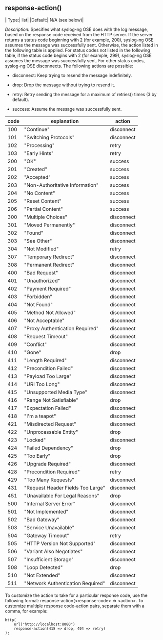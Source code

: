## response-action()

|  Type:|      list|
  |Default:|   N/A (see below)|

*Description:* Specifies what syslog-ng OSE does with the log message,
based on the response code received from the HTTP server. If the server
returns a status code beginning with 2 (for example, 200), syslog-ng OSE
assumes the message was successfully sent. Otherwise, the action listed
in the following table is applied. For status codes not listed in the
following table, if the status code begins with 2 (for example, 299),
syslog-ng OSE assumes the message was successfully sent. For other
status codes, syslog-ng OSE disconnects. The following actions are
possible:

- disconnect: Keep trying to resend the message indefinitely.

- drop: Drop the message without trying to resend it.

- retry: Retry sending the message for a maximum of retries() times (3
    by default).

- success: Assume the message was successfully sent.

| code | explanation                       | action     |
|------|-----------------------------------|------------|
|  100 | "Continue"                        | disconnect |
|  101 | "Switching Protocols"             | disconnect |
|  102 | "Processing"                      | retry      |
|  103 | "Early Hints"                     | retry      |
|  200 | "OK"                              | success    |
|  201 | "Created"                         | success    |
|  202 | "Accepted"                        | success    |
|  203 | "Non-Authoritative Information"   | success    |
|  204 | "No Content"                      | success    |
|  205 | "Reset Content"                   | success    |
|  206 | "Partial Content"                 | success    |
|  300 | "Multiple Choices"                | disconnect |
|  301 | "Moved Permanently"               | disconnect |
|  302 | "Found"                           | disconnect |
|  303 | "See Other"                       | disconnect |
|  304 | "Not Modified"                    | retry      |
|  307 | "Temporary Redirect"              | disconnect |
|  308 | "Permanent Redirect"              | disconnect |
|  400 | "Bad Request"                     | disconnect |
|  401 | "Unauthorized"                    | disconnect |
|  402 | "Payment Required"                | disconnect |
|  403 | "Forbidden"                       | disconnect |
|  404 | "Not Found"                       | disconnect |
|  405 | "Method Not Allowed"              | disconnect |
|  406 | "Not Acceptable"                  | disconnect |
|  407 | "Proxy Authentication Required"   | disconnect |
|  408 | "Request Timeout"                 | disconnect |
|  409 | "Conflict"                        | disconnect |
|  410 | "Gone"                            | drop       |
|  411 | "Length Required"                 | disconnect |
|  412 | "Precondition Failed"             | disconnect |
|  413 | "Payload Too Large"               | disconnect |
|  414 | "URI Too Long"                    | disconnect |
|  415 | "Unsupported Media Type"          | disconnect |
|  416 | "Range Not Satisfiable"           | drop       |
|  417 | "Expectation Failed"              | disconnect |
|  418 | "I'm a teapot"                    | disconnect |
|  421 | "Misdirected Request"             | disconnect |
|  422 | "Unprocessable Entity"            | drop       |
|  423 | "Locked"                          | disconnect |
|  424 | "Failed Dependency"               | drop       |
|  425 | "Too Early"                       | drop       |
|  426 | "Upgrade Required"                | disconnect |
|  428 | "Precondition Required"           | retry      |
|  429 | "Too Many Requests"               | disconnect |
|  431 | "Request Header Fields Too Large" | disconnect |
|  451 | "Unavailable For Legal Reasons"   | drop       |
|  500 | "Internal Server Error"           | disconnect |
|  501 | "Not Implemented"                 | disconnect |
|  502 | "Bad Gateway"                     | disconnect |
|  503 | "Service Unavailable"             | disconnect |
|  504 | "Gateway Timeout"                 | retry      |
|  505 | "HTTP Version Not Supported"      | disconnect |
|  506 | "Variant Also Negotiates"         | disconnect |
|  507 | "Insufficient Storage"            | disconnect |
|  508 | "Loop Detected"                   | drop       |
|  510 | "Not Extended"                    | disconnect |
|  511 | "Network Authentication Required" | disconnect |

To customize the action to take for a particular response code, use the
following format: response-action(\<response-code\> =\> \<action\>. To
customize multiple response code-action pairs, separate them with a
comma, for example:

```config
http(
    url("http://localhost:8080")
    response-action(418 => drop, 404 => retry)
);
```
